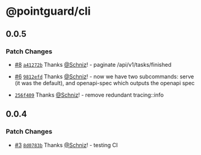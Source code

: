 # @pointguard/cli

## 0.0.5

### Patch Changes

- [#8](https://github.com/Schniz/pointguard/pull/8) [`a41272b`](https://github.com/Schniz/pointguard/commit/a41272b9ed4796c43b6a498c7e89bbb01e0ad25a) Thanks [@Schniz](https://github.com/Schniz)! - paginate /api/v1/tasks/finished

- [#6](https://github.com/Schniz/pointguard/pull/6) [`9812efd`](https://github.com/Schniz/pointguard/commit/9812efd6d6073c5b0b81a55dc68444dcbbe6fd26) Thanks [@Schniz](https://github.com/Schniz)! - now we have two subcommands: serve (it was the default), and openapi-spec which outputs the openapi spec

- [`256f409`](https://github.com/Schniz/pointguard/commit/256f4099a4f7da78dc61f5dc928f74d7dbc566ae) Thanks [@Schniz](https://github.com/Schniz)! - remove redundant tracing::info

## 0.0.4

### Patch Changes

- [#3](https://github.com/Schniz/pointguard/pull/3) [`8d0783b`](https://github.com/Schniz/pointguard/commit/8d0783b2aac867be3eaec57901b775df453b768f) Thanks [@Schniz](https://github.com/Schniz)! - testing CI
